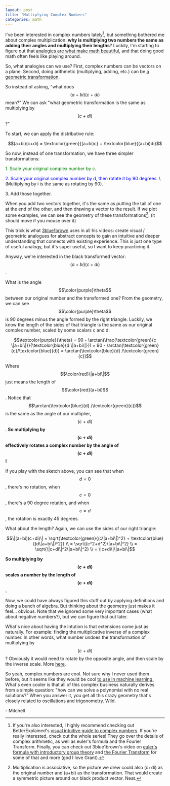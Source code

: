 ```yaml
---
layout: post
title: "Multiplying Complex Numbers"
categories: math
---
```

<!-- Load the Paper.js library -->
<script src="/assets/js/acorn.js"></script>
<script type="text/javascript" src="/assets/js/paper-full.min.js"></script>
<!-- Define inlined PaperScript associate it with myCanvas -->
<script type="text/paperscript" canvas="myCanvas">
 ORIGIN = new Point(300, 150)
 SCALE = 10

 // (a + bi)(c + di)
 // = (a + bi)c + (a + bi)di

 var yaxis = new Path([ORIGIN.x, 0], [ORIGIN.x, ORIGIN.y * 2]);
 var xaxis = new Path([0, ORIGIN.y], [ORIGIN.x * 2, ORIGIN.y]);
 yaxis.strokeColor = 'black'
 xaxis.strokeColor = 'black'
 yaxis.dashArray = [4, 4]
 xaxis.dashArray = [4, 4]

 function convertVec(vec){
     // Convert a linear algebra vector into a Paper vector
     return new Point(vec.x, -vec.y) * SCALE
 }

 function convertPaperPos(pos) {
     // Convert a paper pos to a linear algebra vector
     var paperVec = pos - ORIGIN;
     return new Point(paperVec.x, -paperVec.y) / SCALE
 }

 function showText(content, pos, color='black') {
     var text = new PointText(pos);
     text.justification = 'left';
     text.fillColor = color;
     text.content = content;
     text.fontFamily = 'CMSY10'
     return text;
 }

 function showVec(vec, {name=null, start=new Point(0,0), color='black'} = {}) {
     vec = convertVec(vec);
     start = ORIGIN + convertVec(start);
     
     end = vec+start;
     if (name != null) {
	       namePos = start + (vec / 2) + vec.normalize(15).rotate(90)
	       var nameText = showText(name, namePos)
	   }
     vectorItem = new Group([
		     new Path([start, end]),
		     new Path([end, end-vec.normalize(10).rotate(30)]),
		     new Path([end, end-vec.normalize(10).rotate(-30)]),
		     nameText
	   ]);
	   vectorItem.strokeColor = color;
	   
	   return vectorItem
 }
 var mouseVec;
 var a = 10; var b = 2; var c = 2; var d = 1;
 var x = new Point(a, b);
 var drawGroup;
 function onFrame(event) {
     if (drawGroup) drawGroup.remove();
     y = new Point(c,d);
     rightAngle = new Path();
     rightAngle.moveTo(ORIGIN + convertVec((x*d).rotate(90)) + convertVec(x).rotate(90).normalize(10))
     rightAngle.lineTo(ORIGIN + convertVec((x*d).rotate(90)) + convertVec(x).rotate(90).normalize(10) + convertVec(x).normalize(10))
     rightAngle.lineTo(ORIGIN + convertVec((x*d).rotate(90)) + convertVec(x).normalize(10))
     rightAngle.strokeColor = 'black'
     drawGroup = new Group([
         rightAngle,
         showVec(x, {name: 'a+bi', color: 'red'}),
         // showVec(x * c),
         showVec((x * d).rotate(90), {name:"(a+bi)*di", color:"blue"}),
         showVec(x * c, {start:(x * d).rotate(90), name: "(a+bi)*c", color: 'green'}),
         showVec((x * d).rotate(90) + (x * c), {name: "(a+bi)(c+di)"}),
         showText("θ", ORIGIN + convertVec((x * d).rotate(90) + (x * c)).normalize(20).rotate(20), color='purple'),
         showText(`a = ${a.toFixed(2)}, b = ${b.toFixed(2)}, |a + bi| = ${x.length.toFixed(2)}`, ORIGIN + new Point(50, 50), color='red'),
         showText(`c = ${c.toFixed(2)}, `, ORIGIN + new Point(50, 70), color='green'),
         showText(`d = ${d.toFixed(2)}`, ORIGIN + new Point(100, 70), color='blue'),
         showText(`θ = 90 - arctan(c/d) = arctan(d/c) = ${(Math.atan(d/c) / 2 / Math.PI * 360).toFixed(2)}`, ORIGIN + new Point(50, 90), color='purple'),
         showText(`|(a+bi)(c+di)| = ${x.length.toFixed(2)} * ${y.length.toFixed(2)} = ${(x.length * y.length).toFixed(2)}`, ORIGIN + new Point(50, 110)),
     ]);
 }

 function onMouseMove(event) {
	   mouseVec = convertPaperPos(event.point)
	   c = mouseVec.project(x).length / x.length
     d = mouseVec.project(x.rotate(90)).length / x.length
 }

</script>
I've been interested in complex numbers lately[^1], but something bothered me
about complex multiplication: **why is multiplying two numbers the same as adding
their angles and multiplying their lengths**? Luckily, I'm
starting to figure out that [analogies are what make math
beautiful](https://betterexplained.com/articles/math-and-analogies/), and that
doing good math often feels like playing around.

So, what analogies can we use? First, complex numbers can be vectors on a plane.
Second, doing arithmetic (multiplying, adding, etc.) can be [a geometric
transformation](https://betterexplained.com/articles/rethinking-arithmetic-a-visual-guide/).

So instead of asking, "what does $$(a+bi)(c+di)$$ mean?" We can ask "what
geometric transformation is the same as multiplying by $$(c+di)$$?"

To start, we can apply the distributive rule:

$$(a+bi)(c+di) = \textcolor{green}{(a+bi)c} + \textcolor{blue}{(a+bi)di}$$

So now, instead of one transformation, we have three simpler transformations:

<span style="color: green">1. Scale your original complex number by c.</span>

<span style="color: blue">2. Scale your original complex number by d, then
rotate it by 90 degrees.</span> \\
(Multiplying by i is the same as rotating by 90).

<span>3. Add those together.</span>

When you add two vectors together, it's the same as putting the tail of one at
the end of the other, and then drawing a vector to the result. If we plot some
examples, we can see the geometry of these transformations[^2]: (it should move if
you mouse over it)

<div style="text-align: center">
	<canvas id="myCanvas" height="300" width="600"></canvas>
</div>

This trick is what
[3blue1brown](https://www.youtube.com/channel/UCYO_jab_esuFRV4b17AJtAw) uses in
all his videos: create visual / geometric analogues for abstract concepts to
gain an intuitive and deeper understanding that connects with existing
experience. This is just one type of useful analogy, but it's super useful, so I
want to keep practicing it.

Anyway, we're interested in the black transformed vector: $$(a+bi)(c+di)$$. 

What is the angle $$\color{purple}\theta$$ between our original number and the
transformed one? From the geometry, we can see $$\color{purple}\theta$$ is 90
degrees minus the angle formed by the right triangle. Luckily, we know the
length of the sides of that triangle is the same as our original complex number,
scaled by some scalars c and d:

$$\textcolor{purple}{\theta} = 90 - \arctan(\frac{\textcolor{green}{c \|a+bi\|}}{\textcolor{blue}{d \|a+bi\|}}) = 90 - \arctan(\textcolor{green}{c}/\textcolor{blue}{d}) = \arctan(\textcolor{blue}{d} /\textcolor{green}{c})$$

Where $$\color{red}\|a+bi\|$$ just means the length of $$\color{red}(a+bi)$$.
Notice that $$\arctan(\textcolor{blue}{d} /\textcolor{green}{c})$$ is the same
as the angle of our multiplier, $$(c+di)$$. **So multiplying by $$(c+di)$$
effectively rotates a complex number by the angle of $$(c+di)$$!**

If you play with the sketch above, you can see that when $$d=0$$, there's no
rotation, when $$c=0$$, there's a 90 degree rotation, and when $$c=d$$, the
rotation is exactly 45 degrees.

What about the length? Again, we can use the sides of our right triangle: 

$$\|(a+bi)(c+di)\| = \sqrt{\textcolor{green}{(c\|a+bi\|)^2} + \textcolor{blue}{(d\|a+bi\|)^2}} \\
= \sqrt{(c^2+d^2)\|a+bi\|^2} \\
= \sqrt{\|c+di\|^2\|a+bi\|^2} \\
= \|c+di\|\|a+bi\|$$

**So multiplying by $$(c+di)$$ scales a number by the length of $$(c+di)$$.**

Now, we could have always figured this stuff out by applying definitions and
doing a bunch of algebra. But thinking about the geometry just makes it
feel... obvious. Note that we ignored some very important cases (what about
negative numbers?), but we can figure that out later.

What's nice about having the intution is that extensions come just as naturally.
For example: finding the multiplicative inverse of a complex number. In other
words, what number undoes the transformation of multiplying by $$(c+di)$$?
Obviously it would need to rotate by the opposite angle, and then scale by the
inverse scale. More
[here](https://betterexplained.com/articles/intuitive-arithmetic-with-complex-numbers/).

So yeah, complex numbers are cool. Not sure why I never used them before, but it
seems like they would be cool [to use in machine
learning.](https://medium.com/intuitionmachine/should-deep-learning-use-complex-numbers-edbd3aac3fb8)
What's even cooler is that all of this complex business naturally derives from a
simple question: "how can we solve a polynomial with no real solutions?" When
you answer it, you get all this crazy geometry that's closely related to
oscillations and trigonometry. Wild.

\- Mitchell

[^1]: If you're also interested, I highly recommend checking out BetterExplained's [visual intuitive guide to complex numbers](https://betterexplained.com/articles/a-visual-intuitive-guide-to-imaginary-numbers/). If you're really interested, check out the whole series! They go over the details of complex arithmetic, as well as euler's formula and the Fourier Transform. Finally, you can check out 3blue1brown's video on [euler's formula with introductory group theory](https://www.youtube.com/watch?v=mvmuCPvRoWQ) and [the Fourier Transform](https://www.youtube.com/watch?v=spUNpyF58BY) for some of that and more (god I love Grant).

[^2]: Multiplication is associative, so the picture we drew could also (c+di) as the original number and (a+bi) as the transformation. That would create a symmetric picture around our black product vector. Neat.
